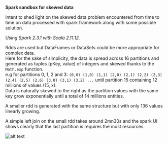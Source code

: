 **Spark sandbox for skewed data**

Intent to shed light on the skewed data problem encountered from time to time 
on data processed with spark framework along with some possible solution.

_Using Spark 2.3.1 with Scala 2.11.12._

Rdds are used but DataFrames or DataSets could be more appropriate for complex data.\
Here for the sake of simplicity, the data is spread across 16 partitions and generated as tuples (pKey, value) 
of integers and skewed thanks to the `Math.exp` function.\
e.g for partitions 0, 1, 2 and 3: 
`(0,0)
(1,0)
(1,1)
(2,0)
(2,1)
(2,2)
(2,3)
(2,4)
(2,5)
(2,6)
(3,0)
(3,1)
(3,2)
...`
until partition 15 containing 12 millions of values (15, x).\
Data is naturally skewed to the right as the partition values with the same key
grow exponentially until a total of 14 millions entities.

A smaller rdd is generated with the same structure but with only 136 values linearly growing.

A simple left join on the small rdd takes around 2mn30s and the spark UI shows clearly that the last partition
is requires the most resources.

![alt text](http://url/to/img.png)